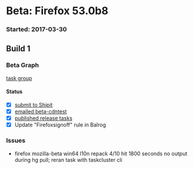# Beta: Firefox 53.0b8

### Started: 2017-03-30

## Build 1

### Beta Graph
[task group](https://tools.taskcluster.net/push-inspector/#/2_kJphybTVqI02uQfX80wg)


#### Status
- [x] [submit to Shipit](https://wiki.mozilla.org/Release:Release_Automation_on_Mercurial:Starting_a_Release#Submit_to_Ship_It)
- [x] [emailed beta-cdntest](../how-tos/relpro.md#1-email-drivers-re-release-live-on-test-channel)
- [x] [published release tasks](../how-tos/relpro.md#3-publish-release)
- [x] Update "Firefoxsignoff" rule in Balrog

### Issues
- firefox mozilla-beta win64 l10n repack 4/10 hit 1800 seconds no output during hg pull; reran task with taskcluster cli


